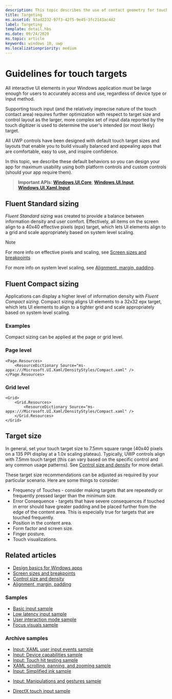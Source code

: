 ```yaml
---
description: This topic describes the use of contact geometry for touch targeting and provides best practices for targeting in Windows Runtime apps.
title: Targeting
ms.assetid: 93ad2232-97f3-42f5-9e45-3fc2143ac4d2
label: Targeting
template: detail.hbs
ms.date: 09/24/2020
ms.topic: article
keywords: windows 10, uwp
ms.localizationpriority: medium
---
```


# Guidelines for touch targets

All interactive UI elements in your Windows application must be large enough for users to accurately access and use, regardless of device type or input method.

Supporting touch input (and the relatively imprecise nature of the touch contact area) requires further optimization with respect to target size and control layout as the larger, more complex set of input data reported by the touch digitizer is used to determine the user's intended (or most likely) target.

All UWP controls have been designed with default touch target sizes and layouts that enable you to build visually balanced and appealing apps that are comfortable, easy to use, and inspire confidence.

In this topic, we describe these default behaviors so you can design your app for maximum usability using both platform controls and custom controls (should your app require them).

> **Important APIs**: [**Windows.UI.Core**](/uwp/api/Windows.UI.Core), [**Windows.UI.Input**](/uwp/api/Windows.UI.Input), [**Windows.UI.Xaml.Input**](/uwp/api/Windows.UI.Xaml.Input)

## Fluent Standard sizing

*Fluent Standard sizing* was created to provide a balance between information density and user comfort. Effectively, all items on the screen align to a 40x40 effective pixels (epx) target, which lets UI elements align to a grid and scale appropriately based on system level scaling.

> [!NOTE]
> For more info on effective pixels and scaling, see [Screen sizes and breakpoints](../layout/screen-sizes-and-breakpoints-for-responsive-design.md#effective-pixels-and-scale-factor)
>
> For more info on system level scaling, see [Alignment, margin, padding](../layout/alignment-margin-padding.md).

## Fluent Compact sizing

Applications can display a higher level of information density with *Fluent Compact sizing*. Compact sizing aligns UI elements to a 32x32 epx target, which lets UI elements to align to a tighter grid and scale appropriately based on system level scaling.

### Examples

Compact sizing can be applied at the page or grid level.

### Page level

```xaml
<Page.Resources>
    <ResourceDictionary Source="ms-appx:///Microsoft.UI.Xaml/DensityStyles/Compact.xaml" />
</Page.Resources>
```

### Grid level

```xaml
<Grid>
    <Grid.Resources>
        <ResourceDictionary Source="ms-appx:///Microsoft.UI.Xaml/DensityStyles/Compact.xaml" />
    </Grid.Resources>
</Grid>
```

## Target size

In general, set your touch target size to 7.5mm square range (40x40 pixels on a 135 PPI display at a 1.0x scaling plateau). Typically, UWP controls align with 7.5mm touch target (this can vary based on the specific control and any common usage patterns). See [Control size and density](../style/spacing.md) for more detail.

These target size recommendations can be adjusted as required by your particular scenario. Here are some things to consider:

- Frequency of Touches - consider making targets that are repeatedly or frequently pressed larger than the minimum size.
- Error Consequence - targets that have severe consequences if touched in error should have greater padding and be placed further from the edge of the content area. This is especially true for targets that are touched frequently.
- Position in the content area.
- Form factor and screen size.
- Finger posture.
- Touch visualizations.

## Related articles

- [Design basics for Windows apps](../basics/index.md)
- [Screen sizes and breakpoints](../layout/screen-sizes-and-breakpoints-for-responsive-design.md)
- [Control size and density](../style/spacing.md)
- [Alignment, margin, padding](../layout/alignment-margin-padding.md)

### Samples

- [Basic input sample](https://github.com/Microsoft/Windows-universal-samples/tree/master/Samples/BasicInput)
- [Low latency input sample](https://github.com/Microsoft/Windows-universal-samples/tree/master/Samples/LowLatencyInput)
- [User interaction mode sample](https://github.com/Microsoft/Windows-universal-samples/tree/master/Samples/UserInteractionMode)
- [Focus visuals sample](https://github.com/Microsoft/Windows-universal-samples/tree/master/Samples/XamlFocusVisuals)

### Archive samples

- [Input: XAML user input events sample](https://github.com/microsoftarchive/msdn-code-gallery-microsoft/tree/411c271e537727d737a53fa2cbe99eaecac00cc0/Official%20Windows%20Platform%20Sample/Input%20XAML%20user%20input%20events%20sample)
- [Input: Device capabilities sample](https://github.com/microsoftarchive/msdn-code-gallery-microsoft/tree/411c271e537727d737a53fa2cbe99eaecac00cc0/Official%20Windows%20Platform%20Sample/Windows%208%20app%20samples/%5BC%23%5D-Windows%208%20app%20samples/C%23/Windows%208%20app%20samples/Input%20Device%20capabilities%20sample%20(Windows%208))
- [Input: Touch hit testing sample](https://github.com/microsoftarchive/msdn-code-gallery-microsoft/tree/411c271e537727d737a53fa2cbe99eaecac00cc0/Official%20Windows%20Platform%20Sample/Windows%208%20desktop%20samples/%5BC%2B%2B%5D-Windows%208%20desktop%20samples/C%2B%2B/Windows%208%20desktop%20samples/Input%20Touch%20hit%20testing%20sample)
- [XAML scrolling, panning, and zooming sample](https://github.com/microsoftarchive/msdn-code-gallery-microsoft/tree/411c271e537727d737a53fa2cbe99eaecac00cc0/Official%20Windows%20Platform%20Sample/Universal%20Windows%20app%20samples/111487-Universal%20Windows%20app%20samples/XAML%20scrolling%2C%20panning%2C%20and%20zooming%20sample)
- [Input: Simplified ink sample](https://github.com/microsoftarchive/msdn-code-gallery-microsoft/tree/411c271e537727d737a53fa2cbe99eaecac00cc0/Official%20Windows%20Platform%20Sample/Input%20Simplified%20ink%20sample)
* [Input: Manipulations and gestures sample](https://github.com/microsoftarchive/msdn-code-gallery-microsoft/tree/411c271e537727d737a53fa2cbe99eaecac00cc0/Official%20Windows%20Platform%20Sample/Input%20Gestures%20and%20manipulations%20with%20GestureRecognizer)
- [DirectX touch input sample](https://github.com/microsoftarchive/msdn-code-gallery-microsoft/tree/411c271e537727d737a53fa2cbe99eaecac00cc0/Official%20Windows%20Platform%20Sample/Windows%208%20app%20samples/%5BC%2B%2B%5D-Windows%208%20app%20samples/C%2B%2B/Windows%208%20app%20samples/DirectX%20touch%20input%20sample%20(Windows%208))

